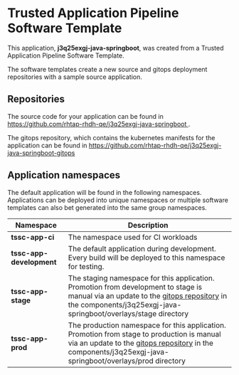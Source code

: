 # Trusted Application Pipeline Software Template

This application, **j3q25exgj-java-springboot**, was created from a Trusted Application Pipeline Software Template.

The software templates create a new source and gitops deployment repositories with a sample source application. 

## Repositories

The source code for your application can be found in [https://github.com/rhtap-rhdh-qe/j3q25exgj-java-springboot ](https://github.com/rhtap-rhdh-qe/j3q25exgj-java-springboot ).
 
The gitops repository, which contains the kubernetes manifests for the application can be found in 
[https://github.com/rhtap-rhdh-qe/j3q25exgj-java-springboot-gitops ](https://github.com/rhtap-rhdh-qe/j3q25exgj-java-springboot-gitops ) 

## Application namespaces 

The default application will be found in the following namespaces. Applications can be deployed into unique namespaces or multiple software templates can also bet generated into the same group namespaces.  

|  Namespace   |  Description   |  
| -------- | -------- |
| **tssc-app-ci** | The namespace used for CI workloads |
| **tssc-app-development** | The default application during development. Every build will be deployed to this namespace for testing. |
| **tssc-app-stage** | The staging namespace for this application. Promotion from development to stage is manual via an update to the [gitops repository](https://github.com/rhtap-rhdh-qe/j3q25exgj-java-springboot-gitops ) in the components/j3q25exgj-java-springboot/overlays/stage directory |
| **tssc-app-prod** | The production namespace for this application. Promotion from stage to production is manual via an update to the [gitops repository](https://github.com/rhtap-rhdh-qe/j3q25exgj-java-springboot-gitops ) in the components/j3q25exgj-java-springboot/overlays/prod directory |
